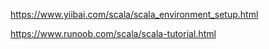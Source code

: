 


https://www.yiibai.com/scala/scala_environment_setup.html


https://www.runoob.com/scala/scala-tutorial.html












































































